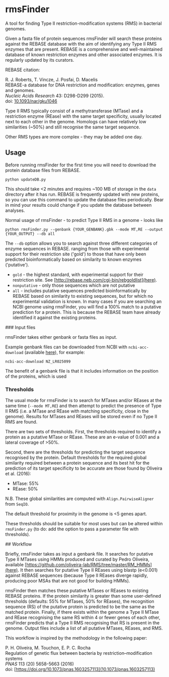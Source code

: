 # rmsFinder

A tool for finding Type II restriction-modification systems (RMS) in bacterial genomes.

Given a fasta file of protein sequences rmsFinder will search these proteins against the REBASE database with the aim of identifying any Type II RMS enzymes that are present. REBASE is a comprehensive and well-maintained database of known restriction enzymes and other associated enzymes. It is regularly updated by its curators.

REBASE citation:

R. J. Roberts, T. Vincze, J. Posfai, D. Macelis  
REBASE-a database for DNA restriction and modification: enzymes, genes and genomes.  
*Nucleic Acids Research* 43: D298-D299 (2015).  
doi: [10.1093/nar/gku1046](http://doi.org/10.1093/nar/gku1046)

Type II RMS typically consist of a methytransferase (MTase) and a restriction enzyme (REase) with the same target specificity, usually located next to each other in the genome. Homologs can have relatively low similarities (~50\%) and still recognise the same target sequence.

Other RMS types are more complex - they may be added one day.

## Usage

Before running rmsFinder for the first time you will need to download the protein database files from REBASE.

```
python updateDB.py
```

This should take <2 minutes and requires ~100 MB of storage in the `data` directory after it has run. REBASE is frequently updated with new proteins, so you can use this command to update the database files periodically. Bear in mind your results could change if you update the database between analyses.

Normal usage of rmsFinder - to predict Type II RMS in a genome - looks like

```
python rmsFinder.py --genbank {YOUR_GENBANK}.gbk --mode MT,RE --output {YOUR_OUTPUT} --db all
```

The `--db` option allows you to search against three different categories of enzyme sequences in REBASE.  ranging from those with experimental support for their restriction site ('gold') to those that have only been predicted bioinformatically based on similarity to known enzymes ('putative').
* ```gold``` - the highest standard, with experimental support for their restriction site. See [http://rebase.neb.com/cgi-bin/rebgoldlist](here).
* ```nonputative``` - only those sequences which are not putative
* ```all``` - includes putative sequences predicted bioinformatically by REBASE based on similarity to existing sequences, but for which no experimental validation is known. In many cases if you are searching an NCBI genome using rmsFinder, you will find a 100% match to a putative prediction for a protein. This is because the REBASE team have already identified it against the existing proteins.  

### Input files

rmsFinder takes either genbank or fasta files as input.

Example genbank files can be downloaded from NCBI with ```ncbi-acc-download``` (available [here](https://github.com/kblin/ncbi-acc-download/)), for example:

```
ncbi-acc-download NZ_LR025099
```

The benefit of a genbank file is that it includes information on the position of the proteins, which is used

### Thresholds

The usual mode for rmsFinder is to search for MTases and/or REases at the same time (```--mode MT,RE```) and then attempt to predict the presence of Type II RMS (i.e. a MTase and REase with matching specificity, close in the genome). Results for MTases and REases will be stored even if no Type II RMS are found.

There are two sets of thresholds. First, the thresholds required to identify a protein as a putative MTase or REase. These are an e-value of 0.001 and a lateral coverage of >50%.

Second, there are the thresholds for predicting the target sequence recognised by the protein. Default thresholds for the required global similarity required between a protein sequence and its best hit for the prediction of its target specificity to be accurate are those found by Oliveira et al. (2016):

* MTase: 55\%
* REase: 50\%

N.B. These global similarities are computed with `Align.PairwiseAligner` from `SeqIO`.

The default threshold for proximity in the genome is <5 genes apart.

These thresholds should be suitable for most uses but can be altered within ```rmsFinder.py``` (to do: add the option to pass a parameter file with thresholds).

## Workflow

Briefly, rmsFinder takes as input a genbank file. It searches for putative Type II MTases using HMMs produced and curated by Pedro Oliveira, available [https://github.com/oliveira-lab/RMS/tree/master/RM_HMMs](here). It then searches for putative Type II REases using blastp (e<0.001) against REBASE sequences (because Type II REases diverge rapidly, producing poor MSAs that are not good for building HMMs).

rmsFinder then matches these putative MTases or REases to existing REBASE proteins. If the protein similarity is greater than some user-defined thresholds (defaults: 55% for MTases, 50% for REases), the recognition sequence (RS) of the putative protein is predicted to be the same as the matched protein. Finally, if there exists within the genome a Type II MTase and REase recognising the same RS within 4 or fewer genes of each other, rmsFinder predicts that a Type II RMS recognising that RS is present in the genome. Output files include a list of all putative MTases, REases, and RMS.  

This workflow is inspired by the methodology in the following paper:

P. H. Oliveira, M. Touchon, E. P. C. Rocha  
Regulation of genetic flux between bacteria by restriction–modification systems  
*PNAS* 113 (20) 5658-5663 (2016)  
doi: [https://doi.org/10.1073/pnas.1603257113](10.1073/pnas.1603257113)
